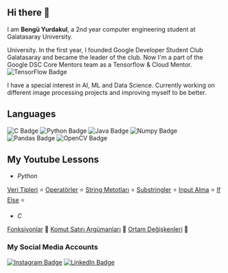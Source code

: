 ## Hi there 👋

I am **Bengü Yurdakul**, a 2nd year computer engineering student at Galatasaray University.

 University. In the first year, I founded Google Developer Student Club Galatasaray and became the leader of the club. Now I'm a part of the Google DSC Core Mentors team as a Tensorflow & Cloud Mentor. 
![TensorFlow Badge](https://img.shields.io/badge/TensorFlow-FF6F00?style=for-the-badge&logo=TensorFlow&logoColor=white)

I have a special interest in AI, ML and Data Science.
Currently working on different image processing projects and improving myself to be better.

## Languages
![C Badge](https://img.shields.io/badge/C-00599C?style=for-the-badge&logo=c&logoColor=white) 
![Python Badge](https://img.shields.io/badge/Python-FFD43B?style=for-the-badge&logo=python&logoColor=blue) 
![Java Badge](https://img.shields.io/badge/Java-ED8B00?style=for-the-badge&logo=java&logoColor=white) 
![Numpy Badge](https://img.shields.io/badge/Numpy-777BB4?style=for-the-badge&logo=numpy&logoColor=white)
![Pandas Badge](https://img.shields.io/badge/Pandas-2C2D72?style=for-the-badge&logo=pandas&logoColor=white) 
![OpenCV Badge](https://img.shields.io/badge/OpenCV-27338e?style=for-the-badge&logo=OpenCV&logoColor=white) 

## My Youtube Lessons

- *Python*

[Veri Tipleri](https://www.youtube.com/watch?v=7E0DJkssPoE "Veri Tipleri") :star:
[Operatörler](https://www.youtube.com/watch?v=bI4t6WfZmuQ "Operatörler") :star:
[String Metotları](https://www.youtube.com/watch?v=T3SbddURcNc "String Metotları") :star:
[Substringler](https://www.youtube.com/watch?v=nUZkJAqMWzk "Substringler") :star:
[Input Alma](https://www.youtube.com/watch?v=6HdsP_W6XHc "Input Alma") :star:
[If Else](https://www.youtube.com/watch?v=7V18q9dDUZo "If Else") :star:

- *C*

[Fonksiyonlar](https://www.youtube.com/watch?v=xCfxyDqbVGo "Fonksiyonlar") :star2:
[Komut Satırı Argümanları](https://www.youtube.com/watch?v=pVUrz4XZ9eU "Komut Satırı Argümanları") :star2:
[Ortam Değişkenleri](https://www.youtube.com/watch?v=Ks1C3eFoGSE "Ortam Değişkenleri") :star2:

### My Social Media Accounts
[![Instagram Badge](https://img.shields.io/badge/-Instagram-C13584?style=flat-quare&labelColor=C13584&logo=instagram&logoColor=white&link=link)](https://www.instagram.com/benguyurdakul/)
[![LinkedIn Badge](https://img.shields.io/badge/LinkedIn-0077B5?style=for-the-badge&logo=linkedin&logoColor=white)](https://www.linkedin.com/in/benguyurdakull/)
